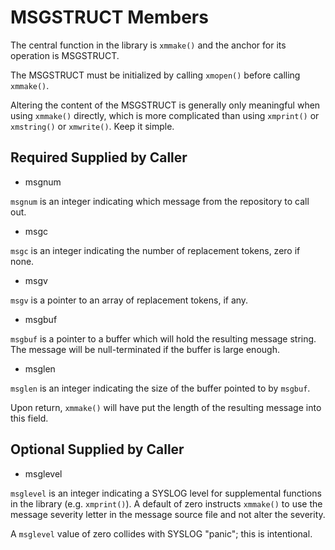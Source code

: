 # MSGSTRUCT Members

The central function in the library is `xmmake()`
and the anchor for its operation is MSGSTRUCT.

The MSGSTRUCT must be initialized by calling `xmopen()`
before calling `xmmake()`.

Altering the content of the MSGSTRUCT is generally only meaningful
when using `xmmake()` directly, which is more complicated than using
`xmprint()` or `xmstring()` or `xmwrite()`. Keep it simple.

## Required Supplied by Caller

* msgnum

`msgnum` is an integer indicating which message from the repository to call out.

* msgc

`msgc` is an integer indicating the number of replacement tokens, zero if none.

* msgv

`msgv` is a pointer to an array of replacement tokens, if any.

* msgbuf

`msgbuf` is a pointer to a buffer which will hold the resulting message string.
The message will be null-terminated if the buffer is large enough.

* msglen

`msglen` is an integer indicating the size of the buffer pointed to by `msgbuf`.

Upon return, `xmmake()` will have put the length of the resulting message
into this field.

## Optional Supplied by Caller

* msglevel

`msglevel` is an integer indicating a SYSLOG level for supplemental functions
in the library (e.g. `xmprint()`). A default of zero instructs `xmmake()`
to use the message severity letter in the message source file and not alter
the severity.

A `msglevel` value of zero collides with SYSLOG "panic"; this is intentional.


